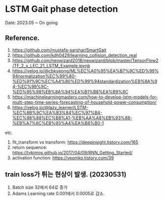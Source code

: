 # LSTM Gait phase detection
Date: 2023.05 ~ On going 
## Reference.

1. https://github.com/mustafa-sarshar/SmartGait
2. https://github.com/kdh0429/learning_collision_detection_real
3. https://github.com/neowizard2018/neowizard/blob/master/TensorFlow2/TF_2_x_LEC_21_LSTM_Example.ipynb
4. https://velog.io/@cbkyeong/ML%EC%A0%95%EA%B7%9C%ED%99%94normalization%EC%99%80-%ED%91%9C%EC%A4%80%ED%99%94standardization%EB%8A%94-%EC%99%9C-%ED%95%98%EB%8A%94%EA%B1%B8%EA%B9%8C
5. https://machinelearningmastery.com/how-to-develop-lstm-models-for-multi-step-time-series-forecasting-of-household-power-consumption/
6. https://velog.io/@lazy_learner/LSTM-%EC%8B%9C%EA%B3%84%EC%97%B4-%EC%98%88%EC%B8%A1-%EB%AA%A8%EB%93%88-%EB%A7%8C%EB%93%A4%EA%B8%B0-1

etc.
1. fit_transform vs transform: https://deepinsight.tistory.com/165
2. return sequence: https://tykimos.github.io/2017/04/09/RNN_Getting_Started/
3. activation function: https://yeomko.tistory.com/39

## train loss가 튀는 현상이 발생. (20230531)
1. Batch size 32에서 64로 증가
2. Adams Learning rate 0.001에서 0.0005로 감소. 
